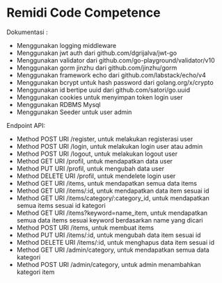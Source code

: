 Remidi Code Competence
==
Dokumentasi :
- Menggunakan logging middleware
- Menggunakan jwt auth dari github.com/dgrijalva/jwt-go
- Menggunakan validator dari github.com/go-playground/validator/v10 
- Menggunakan gorm jinzhu dari github.com/jinzhu/gorm
- Menggunakan framework echo dari github.com/labstack/echo/v4
- Menggunakan bcrypt untuk hash password dari golang.org/x/crypto
- Menggunakan id bertipe uuid dari github.com/satori/go.uuid
- Menggunakan cookies untuk menyimpan token login user
- Menggunakan RDBMS Mysql
- Menggunakan Seeder untuk user admin

Endpoint API:
- Method POST URI /register, untuk melakukan registerasi user
- Method POST URI /login, untuk melakukan login user atau admin
- Method POST URI /logout, untuk melakukan logout user
- Method GET URI /profil, untuk mendapatkan data user
- Method PUT URI /profil, untuk mengubah data user
- Method DELETE URI /profil, untuk mendelete login user
- Method GET URI /items, untuk mendapatkan semua data items
- Method GET URI /items/:id, untuk mendapatkan data item sesuai id
- Method GET URI /items/category/:category_id, untuk mendapatkan semua items sesuai id kategori
- Method GET URI /items?keyword=name_item, untuk mendapatkan semua data items sesuai keyword berdasarkan name yang dicari
- Method POST URI /items, untuk membuat items
- Method PUT URI /items/:id, untuk mengubah data item sesuai id
- Method DELETE URI /items/:id, untuk menghapus data item sesuai id
- Method GET URI /admin/category, untuk mendapatkan semua data kategori
- Method POST URI /admin/category, untuk admin menambahkan kategori item